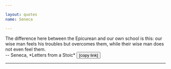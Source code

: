```yaml
---

layout: quotes 
name: Seneca 

---
```


<div id="seneca-epic"></div>
The difference here between the Epicurean and our own school is this: our wise man feels his troubles but overcomes them, while their wise man does not even feel them.<br>
-- Seneca, *Letters from a Stoic* <button onclick="Copy('seneca-epic')">[copy link]</button>

---
